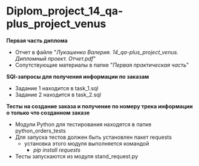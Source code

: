 # Diplom_project_14_qa-plus_project_venus

**Первая часть диплома**
- Отчет в файле "_Лукашенко Валерия. 14_qa-plus_project_venus. Дипломный проект. Отчет.pdf_"
- Сопутствующие материалы в папке "_Первая практическая часть_"

**SQl-запросы для получения информации по заказам**
- Задание 1 находится в task_1.sql
- Задание 2 находится в task_2.sql

**Тесты на создание заказа и получение по номеру трека информации о только что созданном заказе**
- Модули Python для тестирования находятся в папке python_orders_tests
- Для запуска тестов должен быть установлен пакет requests
  - установка этого модуля выполняется командой
    - _pip install requests_
- Тесты запускаются из модуля stand_request.py
